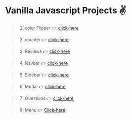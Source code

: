 # Vanilla Javascript Projects ✌

> 01. color Flipper   👉 [click-here](./Vanilla%20javascript%20course/01.%20Color%20Flipper/) 

> 02. counter   👉 [click-here](./Vanilla%20javascript%20course/02.%20Counter/)


> 03. Reviews 👉 [click-here](./Vanilla%20javascript%20course/03.%20Reviews/)

> 04. Navbar 👉 [click-here](./Vanilla%20javascript%20course/04.%20Navbar/)

> 05. Sidebar 👉 [click-here](./Vanilla%20javascript%20course/05.%20Sidebar/)

> 06. Modal 👉 [click-here](./Vanilla%20javascript%20course/06.%20Modal/)

> 07. Questions 👉 [click-here](./Vanilla%20javascript%20course/07.%20Questions/)

> 08. Menu 👉 [Click-here](./Vanilla%20javascript%20course/08.%20Menu/)

